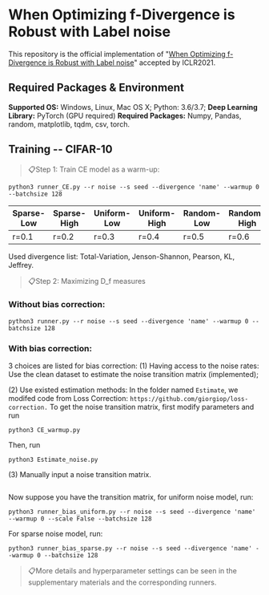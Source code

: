 # When Optimizing f-Divergence is Robust with Label noise

This repository is the official implementation of "[When Optimizing f-Divergence is Robust with Label noise](https://arxiv.org/abs/2011.03687)" accepted by ICLR2021. 


## Required Packages & Environment
**Supported OS:** Windows, Linux, Mac OS X; Python: 3.6/3.7; 
**Deep Learning Library:** PyTorch (GPU required)
**Required Packages:** Numpy, Pandas, random, matplotlib, tqdm, csv, torch.





## Training -- CIFAR-10
> 📋Step 1:
Train CE model as a warm-up:
```
python3 runner_CE.py --r noise --s seed --divergence 'name' --warmup 0 --batchsize 128
```
Sparse-Low | Sparse-High | Uniform-Low | Uniform-High | Random-Low | Random-High 
--- | --- | --- | --- |--- |---
r=0.1 | r=0.2 | r=0.3 | r=0.4 | r=0.5 | r=0.6

Used divergence list:  Total-Variation, Jenson-Shannon, Pearson, KL, Jeffrey.

> 📋Step 2: Maximizing D_f measures
### Without bias correction:
```
python3 runner.py --r noise --s seed --divergence 'name' --warmup 0 --batchsize 128
```

### With bias correction:
3 choices are listed for bias correction:
(1) Having access to the noise rates:
Use the clean dataset to estimate the noise transition matrix (implemented);

(2) Use existed estimation methods:
In the folder named `Estimate`, we modifed code from Loss Correction: `https://github.com/giorgiop/loss-correction.`  To get the noise transition matrix, first modify parameters and run
```
python3 CE_warmup.py
```
Then, run
```
python3 Estimate_noise.py
```
(3) Manually input a noise transition matrix.

```Remark: both our experiment results and theoretical analysis demonstrate the negligible effect of bias term, especially for abovee mentioned 5 divergences. 
```
Now suppose you have the transition matrix, for uniform noise model, run:
```
python3 runner_bias_uniform.py --r noise --s seed --divergence 'name' --warmup 0 --scale False --batchsize 128
```
For sparse noise model, run:
```
python3 runner_bias_sparse.py --r noise --s seed --divergence 'name' --warmup 0 --batchsize 128
```

> 📋More details and hyperparameter settings can be seen in the supplementary materials and the corresponding runners.


